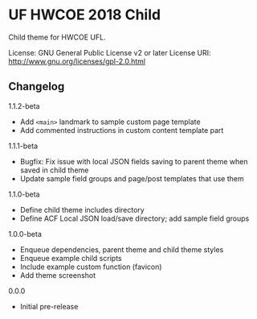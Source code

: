 # UF HWCOE 2018 Child

Child theme for HWCOE UFL.

License: GNU General Public License v2 or later
License URI: http://www.gnu.org/licenses/gpl-2.0.html

## Changelog

1.1.2-beta
- Add `<main>` landmark to sample custom page template
- Add commented instructions in custom content template part

1.1.1-beta
- Bugfix: Fix issue with local JSON fields saving to parent theme when saved in child theme
- Update sample field groups and page/post templates that use them

1.1.0-beta
- Define child theme includes directory
- Define ACF Local JSON load/save directory; add sample field groups

1.0.0-beta
- Enqueue dependencies, parent theme and child theme styles
- Enqueue example child scripts
- Include example custom function (favicon)
- Add theme screenshot

0.0.0 
- Initial pre-release